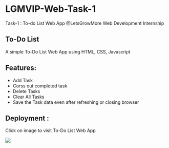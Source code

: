 # LGMVIP-Web-Task-1
Task-1 : To-do List Web App @LetsGrowMore Web Development Internship 

## To-Do List 
A simple To-Do List Web App using HTML, CSS, Javascript 

## Features:
<ul>
  <li>
    Add Task 
  </li>
  <li>
    Corss out completed task
  </li>
  <li>
    Delete Tasks
  </li>
  <li>
    Clear All Tasks
  </li>
  <li>
    Save the Task data even after refreshing or closing browser
  </li>
</ul>

## Deployment :
<p>Click on image to visit To-Do List Web App</p>
<a href="https://palakk4563.github.io/LGMVIP-Web-Task-1/"><img src="https://github.com/palakk4563/LGMVIP-Web-Task-1/assets/116274445/eeac58c3-eb87-4d9a-abd8-ae1c97989dff"></a>

